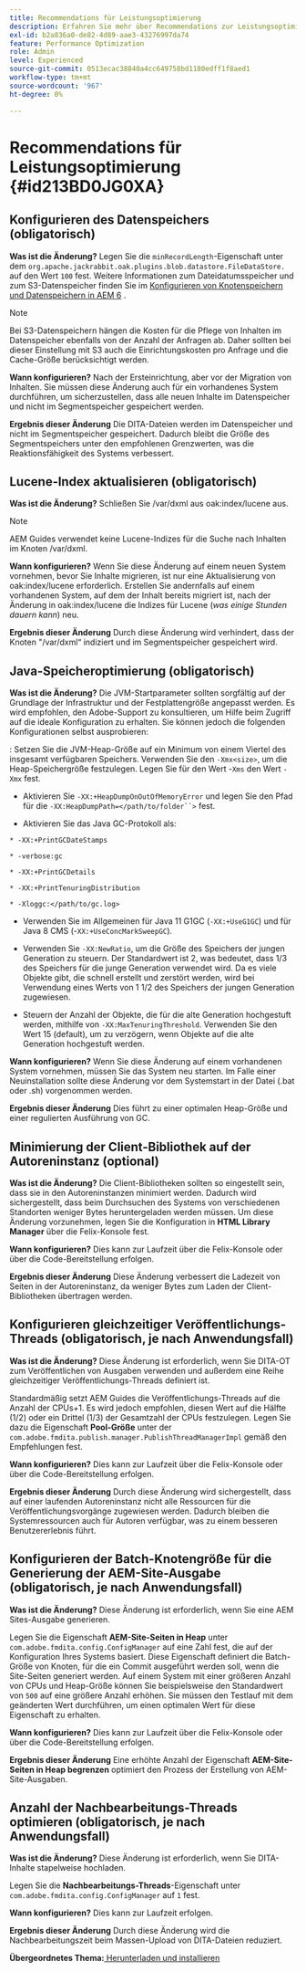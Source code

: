 ```yaml
---
title: Recommendations für Leistungsoptimierung
description: Erfahren Sie mehr über Recommendations zur Leistungsoptimierung
exl-id: b2a836a0-de82-4d89-aae3-43276997da74
feature: Performance Optimization
role: Admin
level: Experienced
source-git-commit: 0513ecac38840a4cc649758bd1180edff1f8aed1
workflow-type: tm+mt
source-wordcount: '967'
ht-degree: 0%

---
```


# Recommendations für Leistungsoptimierung {#id213BD0JG0XA}

## Konfigurieren des Datenspeichers \(obligatorisch\)

**Was ist die Änderung?**
Legen Sie die `minRecordLength`-Eigenschaft unter dem `org.apache.jackrabbit.oak.plugins.blob.datastore.FileDataStore.` auf den Wert `100` fest. Weitere Informationen zum Dateidatumsspeicher und zum S3-Datenspeicher finden Sie im [Konfigurieren von Knotenspeichern und Datenspeichern in AEM 6](https://helpx.adobe.com/experience-manager/6-5/sites/deploying/using/data-store-config.html) .

>[!NOTE]
>
> Bei S3-Datenspeichern hängen die Kosten für die Pflege von Inhalten im Datenspeicher ebenfalls von der Anzahl der Anfragen ab. Daher sollten bei dieser Einstellung mit S3 auch die Einrichtungskosten pro Anfrage und die Cache-Größe berücksichtigt werden.

**Wann konfigurieren?**
Nach der Ersteinrichtung, aber vor der Migration von Inhalten. Sie müssen diese Änderung auch für ein vorhandenes System durchführen, um sicherzustellen, dass alle neuen Inhalte im Datenspeicher und nicht im Segmentspeicher gespeichert werden.

**Ergebnis dieser Änderung**
Die DITA-Dateien werden im Datenspeicher und nicht im Segmentspeicher gespeichert. Dadurch bleibt die Größe des Segmentspeichers unter den empfohlenen Grenzwerten, was die Reaktionsfähigkeit des Systems verbessert.

## Lucene-Index aktualisieren \(obligatorisch\)

**Was ist die Änderung?**
Schließen Sie /var/dxml aus oak:index/lucene aus.

>[!NOTE]
>
> AEM Guides verwendet keine Lucene-Indizes für die Suche nach Inhalten im Knoten /var/dxml.

**Wann konfigurieren?**
Wenn Sie diese Änderung auf einem neuen System vornehmen, bevor Sie Inhalte migrieren, ist nur eine Aktualisierung von oak:index/lucene erforderlich. Erstellen Sie andernfalls auf einem vorhandenen System, auf dem der Inhalt bereits migriert ist, nach der Änderung in oak:index/lucene die Indizes für Lucene \(*was einige Stunden dauern kann*\) neu.

**Ergebnis dieser Änderung**
Durch diese Änderung wird verhindert, dass der Knoten &quot;/var/dxml“ indiziert und im Segmentspeicher gespeichert wird.

## Java-Speicheroptimierung \(obligatorisch\)

**Was ist die Änderung?**
Die JVM-Startparameter sollten sorgfältig auf der Grundlage der Infrastruktur und der Festplattengröße angepasst werden. Es wird empfohlen, den Adobe-Support zu konsultieren, um Hilfe beim Zugriff auf die ideale Konfiguration zu erhalten. Sie können jedoch die folgenden Konfigurationen selbst ausprobieren:

: Setzen Sie die JVM-Heap-Größe auf ein Minimum von einem Viertel des insgesamt verfügbaren Speichers. Verwenden Sie den `-Xmx<size>`, um die Heap-Speichergröße festzulegen. Legen Sie für den Wert -`Xms` den Wert `-Xmx` fest.

- Aktivieren Sie `-XX:+HeapDumpOnOutOfMemoryError` und legen Sie den Pfad für die `-XX:HeapDumpPath=</path/to/folder``>` fest.

- Aktivieren Sie das Java GC-Protokoll als:

`* -XX:+PrintGCDateStamps`

`* -verbose:gc`

`* -XX:+PrintGCDetails`

`* -XX:+PrintTenuringDistribution`

`* -Xloggc:</path/to/gc.log>`

- Verwenden Sie im Allgemeinen für Java 11 G1GC \(`-XX:+UseG1GC`\) und für Java 8 CMS \(-`XX:+UseConcMarkSweepGC`\).

- Verwenden Sie `-XX:NewRatio`, um die Größe des Speichers der jungen Generation zu steuern. Der Standardwert ist 2, was bedeutet, dass 1/3 des Speichers für die junge Generation verwendet wird. Da es viele Objekte gibt, die schnell erstellt und zerstört werden, wird bei Verwendung eines Werts von 1 1/2 des Speichers der jungen Generation zugewiesen.

- Steuern der Anzahl der Objekte, die für die alte Generation hochgestuft werden, mithilfe von `-XX:MaxTenuringThreshold`. Verwenden Sie den Wert 15 \(default\), um zu verzögern, wenn Objekte auf die alte Generation hochgestuft werden.

**Wann konfigurieren?**
Wenn Sie diese Änderung auf einem vorhandenen System vornehmen, müssen Sie das System neu starten. Im Falle einer Neuinstallation sollte diese Änderung vor dem Systemstart in der Datei \(.bat oder .sh\) vorgenommen werden.

**Ergebnis dieser Änderung**
Dies führt zu einer optimalen Heap-Größe und einer regulierten Ausführung von GC.

## Minimierung der Client-Bibliothek auf der Autoreninstanz \(optional\)

**Was ist die Änderung?**
Die Client-Bibliotheken sollten so eingestellt sein, dass sie in den Autoreninstanzen minimiert werden. Dadurch wird sichergestellt, dass beim Durchsuchen des Systems von verschiedenen Standorten weniger Bytes heruntergeladen werden müssen. Um diese Änderung vorzunehmen, legen Sie die Konfiguration in **HTML Library Manager** über die Felix-Konsole fest.

**Wann konfigurieren?**
Dies kann zur Laufzeit über die Felix-Konsole oder über die Code-Bereitstellung erfolgen.

**Ergebnis dieser Änderung**
Diese Änderung verbessert die Ladezeit von Seiten in der Autoreninstanz, da weniger Bytes zum Laden der Client-Bibliotheken übertragen werden.

## Konfigurieren gleichzeitiger Veröffentlichungs-Threads \(obligatorisch, je nach Anwendungsfall\)

**Was ist die Änderung?**
Diese Änderung ist erforderlich, wenn Sie DITA-OT zum Veröffentlichen von Ausgaben verwenden und außerdem eine Reihe gleichzeitiger Veröffentlichungs-Threads definiert ist.

Standardmäßig setzt AEM Guides die Veröffentlichungs-Threads auf die Anzahl der CPUs+1. Es wird jedoch empfohlen, diesen Wert auf die Hälfte \(1/2\) oder ein Drittel \(1/3\) der Gesamtzahl der CPUs festzulegen. Legen Sie dazu die Eigenschaft **Pool-Größe** unter der `com.adobe.fmdita.publish.manager.PublishThreadManagerImpl` gemäß den Empfehlungen fest.

**Wann konfigurieren?**
Dies kann zur Laufzeit über die Felix-Konsole oder über die Code-Bereitstellung erfolgen.

**Ergebnis dieser Änderung**
Durch diese Änderung wird sichergestellt, dass auf einer laufenden Autoreninstanz nicht alle Ressourcen für die Veröffentlichungsvorgänge zugewiesen werden. Dadurch bleiben die Systemressourcen auch für Autoren verfügbar, was zu einem besseren Benutzererlebnis führt.

## Konfigurieren der Batch-Knotengröße für die Generierung der AEM-Site-Ausgabe \(obligatorisch, je nach Anwendungsfall\)

**Was ist die Änderung?**
Diese Änderung ist erforderlich, wenn Sie eine AEM Sites-Ausgabe generieren.

Legen Sie die Eigenschaft **AEM-Site-Seiten in Heap** unter `com.adobe.fmdita.config.ConfigManager` auf eine Zahl fest, die auf der Konfiguration Ihres Systems basiert. Diese Eigenschaft definiert die Batch-Größe von Knoten, für die ein Commit ausgeführt werden soll, wenn die Site-Seiten generiert werden. Auf einem System mit einer größeren Anzahl von CPUs und Heap-Größe können Sie beispielsweise den Standardwert von `500` auf eine größere Anzahl erhöhen. Sie müssen den Testlauf mit dem geänderten Wert durchführen, um einen optimalen Wert für diese Eigenschaft zu erhalten.

**Wann konfigurieren?**
Dies kann zur Laufzeit über die Felix-Konsole oder über die Code-Bereitstellung erfolgen.

**Ergebnis dieser Änderung**
Eine erhöhte Anzahl der Eigenschaft **AEM-Site-Seiten in Heap begrenzen** optimiert den Prozess der Erstellung von AEM-Site-Ausgaben.

## Anzahl der Nachbearbeitungs-Threads optimieren \(obligatorisch, je nach Anwendungsfall\)

**Was ist die Änderung?**
Diese Änderung ist erforderlich, wenn Sie DITA-Inhalte stapelweise hochladen.

Legen Sie die **Nachbearbeitungs-Threads**-Eigenschaft unter `com.adobe.fmdita.config.ConfigManager` auf `1` fest.

**Wann konfigurieren?**
Dies kann zur Laufzeit erfolgen.

**Ergebnis dieser Änderung**
Durch diese Änderung wird die Nachbearbeitungszeit beim Massen-Upload von DITA-Dateien reduziert.

**Übergeordnetes Thema:**[ Herunterladen und installieren](download-install.md)
